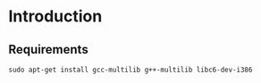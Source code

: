 # Introduction 

## Requirements

```
sudo apt-get install gcc-multilib g++-multilib libc6-dev-i386
```
